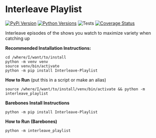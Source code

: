 # Interleave Playlist
[![PyPi Version](https://img.shields.io/pypi/v/Interleave-Playlist.svg)](https://pypi.org/project/Interleave-Playlist/)
[![Python Versions](https://img.shields.io/pypi/pyversions/Interleave-Playlist.svg)](https://coveralls.io/github/tsweeney256/interleave_playlist)
![Tests](https://github.com/tsweeney256/interleave_playlist/actions/workflows/tests.yml/badge.svg)
[![Coverage Status](https://coveralls.io/repos/github/tsweeney256/interleave_playlist/badge.svg?kill_cache=1)](https://coveralls.io/github/tsweeney256/interleave_playlist)

Interleave episodes of the shows you watch to maximize variety when catching up

**Recommended Installation Instructions:**
```
cd /where/I/want/to/install
python -m venv venv
source venv/bin/activate
python -m pip install Interleave-Playlist
```
**How to Run** (put this in a script or make an alias)
```
source /where/I/want/to/install/venv/bin/activate && python -m interleave_playlist
```

**Barebones Install Instructions**
```
python -m pip install Interleave-Playlist
```
**How to Run (Barebones)**
```
python -m interleave_playlist
```

